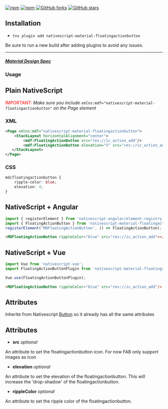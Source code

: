 [![npm](https://img.shields.io/npm/v/nativescript-material-floatingactionbutton.svg)](https://www.npmjs.com/package/nativescript-material-floatingactionbutton)
[![npm](https://img.shields.io/npm/dt/nativescript-material-floatingactionbutton.svg?label=npm%20downloads)](https://www.npmjs.com/package/nativescript-material-floatingactionbutton)
[![GitHub forks](https://img.shields.io/github/forks/Akylas/nativescript-material-components.svg)](https://github.com/Akylas/nativescript-material-components/network)
[![GitHub stars](https://img.shields.io/github/stars/Akylas/nativescript-material-components.svg)](https://github.com/Akylas/nativescript-material-components/stargazers)

## Installation

* `tns plugin add nativescript-material-floatingactionbutton`

Be sure to run a new build after adding plugins to avoid any issues.

---

##### [Material Design Spec](https://material.io/design/components/floatingactionbuttons.html)

### Usage


## Plain NativeScript

<span style="color:red">IMPORTANT: </span>_Make sure you include `xmlns:mdf="nativescript-material-floatingactionbutton"` on the Page element_

### XML

```XML
<Page xmlns:mdf="nativescript-material-floatingactionbutton">
    <StackLayout horizontalAlignment="center">
        <mdf:FloatingActionButton src="res://ic_action_add"/>
        <mdf:FloatingActionButton elevation="5" src="res://ic_action_add"/>
   </StackLayout>
</Page>
```

### CSS

```CSS
mdcfloatingactionbutton {
    ripple-color: blue;
    elevation: 4;
}
```

## NativeScript + Angular

```typescript
import { registerElement } from 'nativescript-angular/element-registry';
import { FloatingActionButton } from 'nativescript-material-floatingactionbutton';
registerElement('MDFloatingActionButton', () => FloatingActionButton);
```

```html
<MDFloatingActionButton rippleColor="blue" src="res://ic_action_add"></MDFloatingActionButton>
```

## NativeScript + Vue

```javascript
import Vue from 'nativescript-vue';
import FloatingActionButtonPlugin from 'nativescript-material-floatingactionbutton/vue';

Vue.use(FloatingActionButtonPlugin);
```

```html
<MDFloatingActionButton rippleColor="blue" src="res://ic_action_add"/>
```

## Attributes

Inherite from Nativescript [Button](https://docs.nativescript.org/ui/ns-ui-widgets/button) so it already has all the same attributes

## Attributes

* **src** _optional_

An attribute to set the floatingactionbutton icon. For now FAB only support images as icon

* **elevation** _optional_

An attribute to set the elevation of the floatingactionbutton. This will increase the 'drop-shadow' of the floatingactionbutton.

* **rippleColor** _optional_

An attribute to set the ripple color of the floatingactionbutton.
